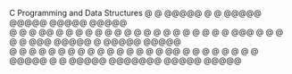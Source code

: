 C Programming and Data Structures 
@    @  @@@@@  @     @   @@@@@             @@@@@      @@@@@    @@@@@  
@   @     @    @@    @  @                 @     @     @       @     @ 
@  @      @    @ @   @  @                       @     @       @     @ 
@@@       @    @  @  @  @   @@@     @@@@@      @      @@@@@    @@@@@  
@  @      @    @   @ @  @     @               @           @   @     @ 
@   @     @    @    @@  @     @              @            @   @     @ 
@     @ @@@@@  @     @   @@@@@              @@@@@@@   @@@@@    @@@@@  
